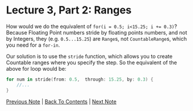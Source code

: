 # Lecture 3, Part 2: Ranges

How would we do the equivalent of `for(i = 0.5; i<15.25; i += 0.3)`? Because Floating Point numbers stride by floating points numbers, and not by Integers, they (e.g. `0.5...15.25`) are `Range`s, not `CountableRange`s, which you need for a `for-in`.

Our solution is to use the `stride` function, which allows you to create Countable ranges where you specify the step. So the equivalent of the above for loop would be:

```Swift
for num in stride(from: 0.5,  through: 15.25, by: 0.3) {
    //...
}
```

[Previous Note](../Lecture%203%20-%20The%20Swift%20Programming%20Language/Part%201%20-%20Autolayout%20Briefly.md) | [Back To Contents](https://github.com/Firanus/stanford-iOS-lecture-notes) |  [Next Note](../Lecture%203%20-%20The%20Swift%20Programming%20Language/Part%203%20-%20Tuples.md)